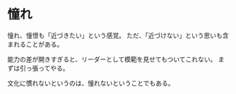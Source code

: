 # 憧れ

憧れ、憧憬も「近づきたい」という感覚。
ただ、「近づけない」という思いも含まれることがある。

能力の差が開きすぎると、リーダーとして模範を見せてもついてこれない。
まずは引っ張ってやる。

文化に慣れないというのは、憧れないということでもある。
